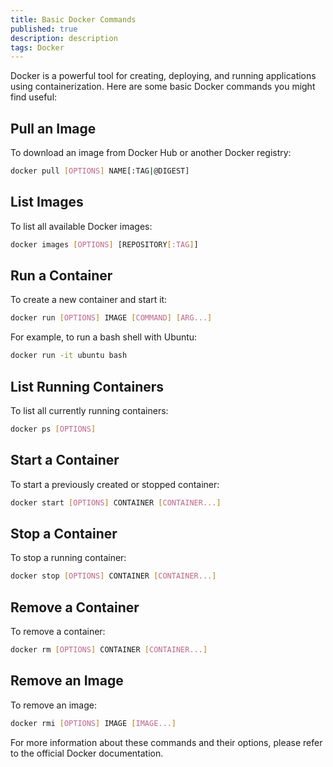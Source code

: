 ```yaml
---
title: Basic Docker Commands 
published: true
description: description
tags: Docker
---
```

Docker is a powerful tool for creating, deploying, and running applications using containerization. Here are some basic Docker commands you might find useful:

## Pull an Image

To download an image from Docker Hub or another Docker registry:
```bash
docker pull [OPTIONS] NAME[:TAG|@DIGEST]
```
## List Images

To list all available Docker images:
```bash
docker images [OPTIONS] [REPOSITORY[:TAG]]
```
## Run a Container

To create a new container and start it:
```bash
docker run [OPTIONS] IMAGE [COMMAND] [ARG...]
```
For example, to run a bash shell with Ubuntu:
```bash
docker run -it ubuntu bash
```
## List Running Containers

To list all currently running containers:
```bash
docker ps [OPTIONS]
```
## Start a Container

To start a previously created or stopped container:
```bash
docker start [OPTIONS] CONTAINER [CONTAINER...]
```
## Stop a Container

To stop a running container:
```bash
docker stop [OPTIONS] CONTAINER [CONTAINER...]
```
## Remove a Container

To remove a container:
```bash
docker rm [OPTIONS] CONTAINER [CONTAINER...]
```
## Remove an Image

To remove an image:
```bash
docker rmi [OPTIONS] IMAGE [IMAGE...]
```
For more information about these commands and their options, please refer to the official Docker documentation.

